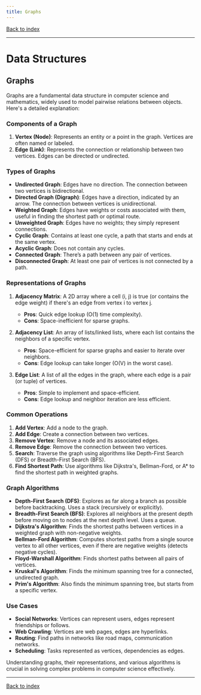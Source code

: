 ```yaml
---
title: Graphs
---
```


[Back to index](index.html)

---
# Data Structures
## Graphs

Graphs are a fundamental data structure in computer science and mathematics, widely used to model pairwise relations between objects. Here's a detailed explanation:

### Components of a Graph
1. **Vertex (Node)**: Represents an entity or a point in the graph. Vertices are often named or labeled.
2. **Edge (Link)**: Represents the connection or relationship between two vertices. Edges can be directed or undirected.

### Types of Graphs
- **Undirected Graph**: Edges have no direction. The connection between two vertices is bidirectional.
- **Directed Graph (Digraph)**: Edges have a direction, indicated by an arrow. The connection between vertices is unidirectional.
- **Weighted Graph**: Edges have weights or costs associated with them, useful in finding the shortest path or optimal route.
- **Unweighted Graph**: Edges have no weights; they simply represent connections.
- **Cyclic Graph**: Contains at least one cycle, a path that starts and ends at the same vertex.
- **Acyclic Graph**: Does not contain any cycles.
- **Connected Graph**: There’s a path between any pair of vertices.
- **Disconnected Graph**: At least one pair of vertices is not connected by a path.

### Representations of Graphs
1. **Adjacency Matrix**: A 2D array where a cell (i, j) is true (or contains the edge weight) if there's an edge from vertex i to vertex j.
   - **Pros**: Quick edge lookup (O(1) time complexity).
   - **Cons**: Space-inefficient for sparse graphs.

2. **Adjacency List**: An array of lists/linked lists, where each list contains the neighbors of a specific vertex.
   - **Pros**: Space-efficient for sparse graphs and easier to iterate over neighbors.
   - **Cons**: Edge lookup can take longer (O(V) in the worst case).

3. **Edge List**: A list of all the edges in the graph, where each edge is a pair (or tuple) of vertices.
   - **Pros**: Simple to implement and space-efficient.
   - **Cons**: Edge lookup and neighbor iteration are less efficient.

### Common Operations
1. **Add Vertex**: Add a node to the graph.
2. **Add Edge**: Create a connection between two vertices.
3. **Remove Vertex**: Remove a node and its associated edges.
4. **Remove Edge**: Remove the connection between two vertices.
5. **Search**: Traverse the graph using algorithms like Depth-First Search (DFS) or Breadth-First Search (BFS).
6. **Find Shortest Path**: Use algorithms like Dijkstra's, Bellman-Ford, or A* to find the shortest path in weighted graphs.

### Graph Algorithms
- **Depth-First Search (DFS)**: Explores as far along a branch as possible before backtracking. Uses a stack (recursively or explicitly).
- **Breadth-First Search (BFS)**: Explores all neighbors at the present depth before moving on to nodes at the next depth level. Uses a queue.
- **Dijkstra's Algorithm**: Finds the shortest paths between vertices in a weighted graph with non-negative weights.
- **Bellman-Ford Algorithm**: Computes shortest paths from a single source vertex to all other vertices, even if there are negative weights (detects negative cycles).
- **Floyd-Warshall Algorithm**: Finds shortest paths between all pairs of vertices.
- **Kruskal's Algorithm**: Finds the minimum spanning tree for a connected, undirected graph.
- **Prim's Algorithm**: Also finds the minimum spanning tree, but starts from a specific vertex.

### Use Cases
- **Social Networks**: Vertices can represent users, edges represent friendships or follows.
- **Web Crawling**: Vertices are web pages, edges are hyperlinks.
- **Routing**: Find paths in networks like road maps, communication networks.
- **Scheduling**: Tasks represented as vertices, dependencies as edges.

Understanding graphs, their representations, and various algorithms is crucial in solving complex problems in computer science effectively.

---
[Back to index](index.html)
